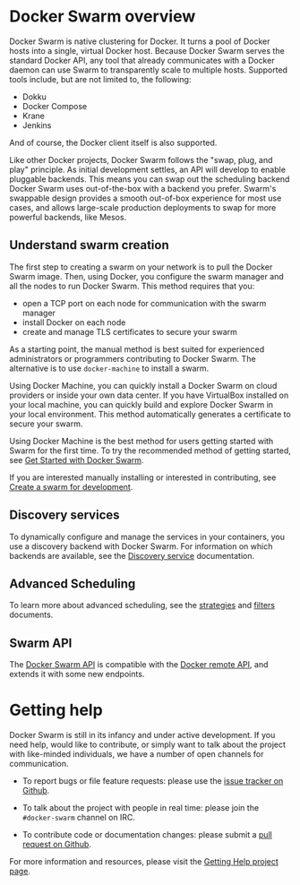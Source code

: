 <!--[metadata]>
+++
title = "Docker Swarm"
description = "Swarm: a Docker-native clustering system"
keywords = ["docker, swarm,  clustering"]
[menu.main]
parent="smn_workw_swarm"
+++
<![end-metadata]-->

# Docker Swarm overview

Docker Swarm is native clustering for Docker. It turns a pool of Docker hosts
into a single, virtual Docker host. Because Docker Swarm serves the standard
Docker API, any tool that already communicates with a Docker daemon can use
Swarm to transparently scale to multiple hosts. Supported tools include, but
are not limited to, the following:

- Dokku
- Docker Compose
- Krane
- Jenkins

And of course, the Docker client itself is also supported.

Like other Docker projects, Docker Swarm follows the "swap, plug, and play"
principle. As initial development settles, an API will develop to enable
pluggable backends.  This means you can swap out the scheduling backend
Docker Swarm uses out-of-the-box with a backend you prefer. Swarm's swappable design provides a smooth out-of-box experience for most use cases, and allows large-scale production deployments to swap for more powerful backends, like Mesos.

## Understand swarm creation

The first step to creating a swarm on your network is to pull the Docker Swarm image. Then, using Docker, you configure the swarm manager and all the nodes to run Docker Swarm. This method requires that you:

* open a TCP port on each node for communication with the swarm manager
* install Docker on each node
* create and manage TLS certificates to secure your swarm

As a starting point, the manual method is best suited for experienced administrators or programmers contributing to Docker Swarm. The alternative is to use `docker-machine` to install a swarm.

Using Docker Machine, you can quickly install a Docker Swarm on cloud providers or inside your own data center. If you have VirtualBox installed on your local machine, you can quickly build and explore Docker Swarm in your local environment. This method automatically generates a certificate to secure your swarm.

Using Docker Machine is the best method for users getting started with Swarm for the first time. To try the recommended method of getting started, see [Get Started with Docker Swarm](install-w-machine.md).

If you are interested manually installing or interested in contributing, see [Create a swarm for development](install-manual.md).

## Discovery services

To dynamically configure and manage the services in your containers, you use a discovery backend with Docker Swarm. For information on which backends are available, see the [Discovery service](discovery.md) documentation.

## Advanced Scheduling

To learn more about advanced scheduling, see the
[strategies](scheduler/strategy.md) and [filters](scheduler/filter.md)
documents.

## Swarm API

The [Docker Swarm API](api/swarm-api.md) is compatible with
the [Docker remote
API](http://docs.docker.com/reference/api/docker_remote_api/), and extends it
with some new endpoints.

# Getting help

Docker Swarm is still in its infancy and under active development. If you need
help, would like to contribute, or simply want to talk about the project with
like-minded individuals, we have a number of open channels for communication.

* To report bugs or file feature requests: please use the [issue tracker on Github](https://github.com/docker/swarm/issues).

* To talk about the project with people in real time: please join the `#docker-swarm` channel on IRC.

* To contribute code or documentation changes: please submit a [pull request on Github](https://github.com/docker/swarm/pulls).

For more information and resources, please visit the [Getting Help project page](https://docs.docker.com/project/get-help/).
